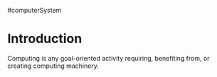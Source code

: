 #computerSystem 
# Introduction 
Computing is any goal-oriented activity requiring, benefiting from, or creating computing machinery.
